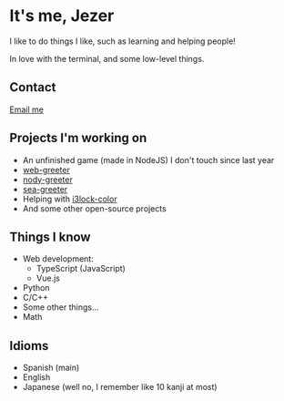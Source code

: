 # It's me, Jezer

I like to do things I like, such as learning and helping people!

In love with the terminal, and some low-level things.

## Contact

[Email me][email]

## Projects I'm working on

* An unfinished game (made in NodeJS) I don't touch since last year
* [web-greeter][web-greeter]
* [nody-greeter][nody-greeter]
* [sea-greeter][sea-greeter]
* Helping with [i3lock-color][i3lock-color]
* And some other open-source projects

## Things I know

* Web development:
  * TypeScript (JavaScript)
  * Vue.js
* Python
* C/C++
* Some other things...
* Math

## Idioms

* Spanish (main)
* English
* Japanese (well no, I remember like 10 kanji at most)

[email]: mailto:amyuki4@gmail.com
[web-greeter]: https://github.com/JezerM/web-greeter
[nody-greeter]: https://github.com/JezerM/nody-greeter
[sea-greeter]: https://github.com/JezerM/sea-greeter
[i3lock-color]: https://github.com/Raymo111/i3lock-color
